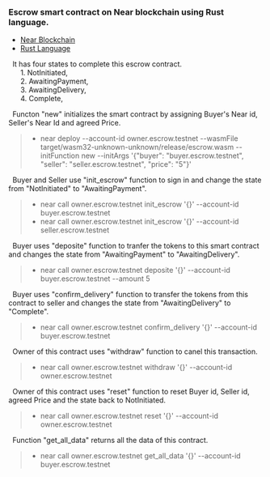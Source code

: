 ### Escrow smart contract on Near blockchain using Rust language.
  * [Near Blockchain](https://near.org/)  
  * [Rust Language](https://www.rust-lang.org/) 
  
&nbsp; It has four states to complete this escrow contract.  
&nbsp;&nbsp;&nbsp;&nbsp;&nbsp; 1. NotInitiated,  
&nbsp;&nbsp;&nbsp;&nbsp;&nbsp; 2. AwaitingPayment,  
&nbsp;&nbsp;&nbsp;&nbsp;&nbsp; 3. AwaitingDelivery,  
&nbsp;&nbsp;&nbsp;&nbsp;&nbsp; 4. Complete, 
	
&nbsp; Functon "new" initializes the smart contract by assigning Buyer's Near id, Seller's Near Id and agreed Price.  
> * near deploy --account-id owner.escrow.testnet --wasmFile target/wasm32-unknown-unknown/release/escrow.wasm --initFunction new --initArgs '{"buyer": "buyer.escrow.testnet", "seller": "seller.escrow.testnet", "price": "5"}'  

&nbsp; Buyer and Seller use "init_escrow" function to sign in and change the state from "NotInitiated" to "AwaitingPayment".  
> * near call owner.escrow.testnet init_escrow '{}' --account-id buyer.escrow.testnet  
> * near call owner.escrow.testnet init_escrow '{}' --account-id seller.escrow.testnet  

&nbsp; Buyer uses "deposite" function to tranfer the tokens to this smart contract and changes the state from "AwaitingPayment" to "AwaitingDelivery".  
> * near call owner.escrow.testnet deposite '{}' --account-id buyer.escrow.testnet --amount 5  

&nbsp; Buyer uses "confirm_delivery" function to transfer the tokens from this contract to seller and changes the state from "AwaitingDelivery" to "Complete".  
> * near call owner.escrow.testnet confirm_delivery '{}' --account-id buyer.escrow.testnet  

&nbsp; Owner of this contract uses "withdraw" function to canel this transaction.  
> * near call owner.escrow.testnet withdraw '{}' --account-id owner.escrow.testnet  

&nbsp; Owner of this contract uses "reset" function to reset Buyer id, Seller id, agreed Price and the state back to NotInitiated.  
> * near call owner.escrow.testnet reset '{}' --account-id owner.escrow.testnet  

&nbsp; Function "get_all_data" returns all the data of this contract.  
> * near call owner.escrow.testnet get_all_data '{}' --account-id buyer.escrow.testnet  
